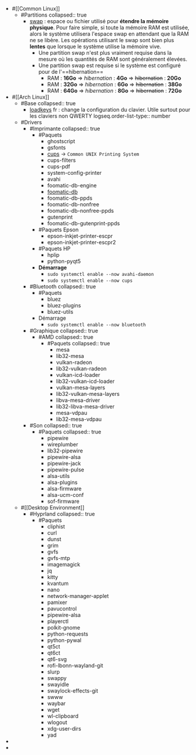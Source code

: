 - #[[Common Linux]]
	- #Partitions
	  collapsed:: true
		- [swap](https://wiki.archlinux.org/title/swap) : espace ou fichier utilisé pour **étendre la mémoire physique**. Pour faire simple, si toute la mémoire RAM est utilisée, alors le système utilisera l'espace swap en attendant que la RAM ne se libère. Les opérations utilisant le swap sont bien plus **lentes** que lorsque le système utilise la mémoire vive.
			- Une partition swap n'est plus vraiment requise dans la mesure où les quantités de RAM sont généralement élevées.
			- Une partition swap est requise si le système est configuré pour de l'==hibernation==
				- RAM : **16Go** => *hibernation* : **4Go** => ~~hibernation~~ : **20Go**
				- RAM : **32Go** => *hibernation* : **6Go** => ~~hibernation~~ : **38Go**
				- RAM : **64Go** => *hibernation* : **8Go** => ~~hibernation~~ : **72Go**
- #[[Arch Linux]]
	- #Base
	  collapsed:: true
		- [loadkeys](https://www.thegeekdiary.com/loadkeys-command-examples-in-linux/) fr : change la configuration du clavier. Utile surtout pour les claviers non QWERTY
		  logseq.order-list-type:: number
	- #Drivers
		- #Imprimante
		  collapsed:: true
			- #Paquets
				- ghostscript
				- gsfonts
				- [cups](https://wiki.archlinux.org/title/CUPS_(Fran%C3%A7ais)) -> `Common UNIX Printing System`
				- cups-filters
				- cups-pdf
				- system-config-printer
				- avahi
				- foomatic-db-engine
				- [foomatic-db](https://wiki.archlinux.org/title/CUPS#Foomatic)
				- foomatic-db-ppds
				- foomatic-db-nonfree
				- foomatic-db-nonfree-ppds
				- gutenprint
				- foomatic-db-gutenprint-ppds
			- #Paquets Epson
				- epson-inkjet-printer-escpr
				- epson-inkjet-printer-escpr2
			- #Paquets HP
				- hplip
				- python-pyqt5
			- **Démarrage**
				- `sudo systemctl enable --now avahi-daemon`
				- `sudo systemctl enable --now cups`
		- #Bluetooth
		  collapsed:: true
			- #Paquets
				- bluez
				- bluez-plugins
				- bluez-utils
			- Démarrage
				- `sudo systemctl enable --now bluetooth`
		- #Graphique
		  collapsed:: true
			- #AMD
			  collapsed:: true
				- #Paquets
				  collapsed:: true
					- mesa
					- lib32-mesa
					- vulkan-radeon
					- lib32-vulkan-radeon
					- vulkan-icd-loader
					- lib32-vulkan-icd-loader
					- vulkan-mesa-layers
					- lib32-vulkan-mesa-layers
					- libva-mesa-driver
					- lib32-libva-mesa-driver
					- mesa-vdpau
					- lib32-mesa-vdpau
		- #Son
		  collapsed:: true
			- #Paquets
			  collapsed:: true
				- pipewire
				- wireplumber
				- lib32-pipewire
				- pipewire-alsa
				- pipewire-jack
				- pipewire-pulse
				- alsa-utils
				- alsa-plugins
				- alsa-firmware
				- alsa-ucm-conf
				- sof-firmware
	- #[[Desktop Environment]]
		- #Hyprland
		  collapsed:: true
			- #Paquets
				- cliphist
				- curl
				- dunst
				- grim
				- gvfs
				- gvfs-mtp
				- imagemagick
				- jq
				- kitty
				- kvantum
				- nano
				- network-manager-applet
				- pamixer
				- pavucontrol
				- pipewire-alsa
				- playerctl
				- polkit-gnome
				- python-requests
				- python-pywal
				- qt5ct
				- qt6ct
				- qt6-svg
				- rofi-lbonn-wayland-git
				- slurp
				- swappy
				- swayidle
				- swaylock-effects-git
				- swww
				- waybar
				- wget
				- wl-clipboard
				- wlogout
				- xdg-user-dirs
				- yad
-
-